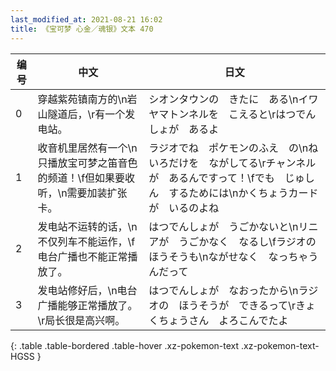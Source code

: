 ```yaml
---
last_modified_at: 2021-08-21 16:02
title: 《宝可梦 心金／魂银》文本 470
---
```

| 编号 | 中文 | 日文 |
| ---- | ---- | ---- |
| 0 | 穿越紫苑镇南方的\n岩山隧道后，\r有一个发电站。 | シオンタウンの　きたに　ある\nイワヤマトンネルを　こえると\rはつでんしょが　あるよ |
| 1 | 收音机里居然有一个\n只播放宝可梦之笛音色的频道！\f但如果要收听，\n需要加装扩张卡。 | ラジオでね　ポケモンのふえ　の\nねいろだけを　ながしてる\rチャンネルが　あるんですって！\fでも　じゅしん　するためには\nかくちょうカードが　いるのよね |
| 2 | 发电站不运转的话，\n不仅列车不能运作，\f电台广播也不能正常播放了。 | はつでんしょが　うごかないと\nリニアが　うごかなく　なるし\fラジオの　ほうそうも\nながせなく　なっちゃうんだって |
| 3 | 发电站修好后，\n电台广播能够正常播放了。\r局长很是高兴啊。 | はつでんしょが　なおったから\nラジオの　ほうそうが　できるって\rきょくちょうさん　よろこんでたよ |
{: .table .table-bordered .table-hover .xz-pokemon-text .xz-pokemon-text-HGSS }